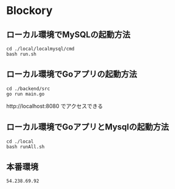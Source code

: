 # Blockory

## ローカル環境でMySQLの起動方法
```
cd ./local/localmysql/cmd
bash run.sh
```
## ローカル環境でGoアプリの起動方法
```
cd ./backend/src
go run main.go
```
http://localhost:8080
でアクセスできる

## ローカル環境でGoアプリとMysqlの起動方法

```
cd ./local
bash runAll.sh
```

## 本番環境
 ```
 54.238.69.92
 ```
